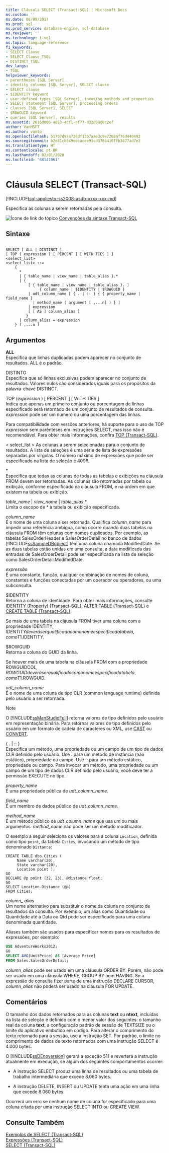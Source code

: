 ```yaml
---
title: Cláusula SELECT (Transact-SQL) | Microsoft Docs
ms.custom: ''
ms.date: 08/09/2017
ms.prod: sql
ms.prod_service: database-engine, sql-database
ms.reviewer: ''
ms.technology: t-sql
ms.topic: language-reference
f1_keywords:
- SELECT Clause
- SELECT_Clause_TSQL
- DISTINCT_TSQL
dev_langs:
- TSQL
helpviewer_keywords:
- parentheses [SQL Server]
- identity columns [SQL Server], SELECT clause
- SELECT clause
- $IDENTITY keyword
- user-defined types [SQL Server], invoking methods and properties
- SELECT statement [SQL Server], processing orders
- clauses [SQL Server], SELECT
- $ROWGUID keyword
- queries [SQL Server], results
ms.assetid: 2616d800-4853-4cf1-af77-d32d68d8c2ef
author: VanMSFT
ms.author: vanto
ms.openlocfilehash: 51707d97a738df13b7aae3c9e7208af76d440492
ms.sourcegitcommit: b2e81cb349eecacee91cd3766410ffb3677ad7e2
ms.translationtype: HT
ms.contentlocale: pt-BR
ms.lasthandoff: 02/01/2020
ms.locfileid: "68141061"
---
```

# <a name="select-clause-transact-sql"></a>Cláusula SELECT (Transact-SQL)
[!INCLUDE[tsql-appliesto-ss2008-asdb-xxxx-xxx-md](../../includes/tsql-appliesto-ss2008-asdb-xxxx-xxx-md.md)]

  Especifica as colunas a serem retornadas pela consulta.  
  
 ![Ícone de link do tópico](../../database-engine/configure-windows/media/topic-link.gif "Ícone de link do tópico") [Convenções da sintaxe Transact-SQL](../../t-sql/language-elements/transact-sql-syntax-conventions-transact-sql.md)  
  
## <a name="syntax"></a>Sintaxe  
  
```  
  
SELECT [ ALL | DISTINCT ]  
[ TOP ( expression ) [ PERCENT ] [ WITH TIES ] ]   
<select_list>   
<select_list> ::=   
    {   
      *   
      | { table_name | view_name | table_alias }.*   
      | {  
          [ { table_name | view_name | table_alias }. ]  
               { column_name | $IDENTITY | $ROWGUID }   
          | udt_column_name [ { . | :: } { { property_name | field_name }   
            | method_name ( argument [ ,...n] ) } ]  
          | expression  
          [ [ AS ] column_alias ]   
         }  
      | column_alias = expression   
    } [ ,...n ]   
```  
  
## <a name="arguments"></a>Argumentos  
 **ALL**  
 Especifica que linhas duplicadas podem aparecer no conjunto de resultados. ALL é o padrão.  
  
 DISTINTO  
 Especifica que só linhas exclusivas podem aparecer no conjunto de resultados. Valores nulos são considerados iguais para os propósitos da palavra-chave DISTINCT.  
  
 TOP (*expression* ) [ PERCENT ] [ WITH TIES ]  
 Indica que apenas um primeiro conjunto ou porcentagem de linhas especificado será retornado de um conjunto de resultados de consulta. *expression* pode ser um número ou uma porcentagem das linhas.  
  
 Para compatibilidade com versões anteriores, há suporte para o uso de TOP *expression* sem parênteses em instruções SELECT, mas isso não é recomendável. Para obter mais informações, confira [TOP &#40;Transact-SQL&#41;](../../t-sql/queries/top-transact-sql.md).  
  
\< select_list > As colunas a serem selecionadas para o conjunto de resultados. A lista de seleções é uma série de lista de expressões separadas por vírgulas. O número máximo de expressões que pode ser especificado na lista de seleção é 4096.  
  
 \*  
 Especifica que todas as colunas de todas as tabelas e exibições na cláusula FROM devem ser retornadas. As colunas são retornadas por tabela ou exibição, conforme especificado na cláusula FROM, e na ordem em que existem na tabela ou exibição.  
  
 *table_name* | *view_name* | *table*_*alias*.*  
 Limita o escopo de \* à tabela ou exibição especificada.  
  
 *column_name*  
 É o nome de uma coluna a ser retornada. Qualifica *column_name* para impedir uma referência ambígua, como ocorre quando duas tabelas na cláusula FROM têm colunas com nomes duplicados. Por exemplo, as tabelas SalesOrderHeader e SalesOrderDetail no banco de dados [!INCLUDE[ssSampleDBobject](../../includes/sssampledbobject-md.md)] têm uma coluna chamada ModifiedDate. Se as duas tabelas estão unidas em uma consulta, a data modificada das entradas de SalesOrderDetail pode ser especificada na lista de seleção como SalesOrderDetail.ModifiedDate.  
  
 *expressão*  
 É uma constante, função, qualquer combinação de nomes de coluna, constantes e funções conectadas por um operador ou operadores, ou uma subconsulta.  
  
 $IDENTITY  
 Retorna a coluna de identidade. Para obter mais informações, consulte [IDENTITY &#40;Property&#41; &#40;Transact-SQL&#41;](../../t-sql/statements/create-table-transact-sql-identity-property.md), [ALTER TABLE &#40;Transact-SQL&#41;](../../t-sql/statements/alter-table-transact-sql.md) e [CREATE TABLE &#40;Transact-SQL&#41;](../../t-sql/statements/create-table-transact-sql.md).  
  
 Se mais de uma tabela na cláusula FROM tiver uma coluna com a propriedade IDENTITY, $IDENTITY deverá ser qualificada com o nome específico da tabela, como T1.$IDENTITY.  
  
 $ROWGUID  
 Retorna a coluna do GUID da linha.  
  
 Se houver mais de uma tabela na cláusula FROM com a propriedade ROWGUIDCOL, $ROWGUID deverá ser qualificado com o nome específico da tabela, como T1.$ROWGUID.  
  
 *udt_column_name*  
 É o nome de uma coluna de tipo CLR (common language runtime) definida pelo usuário a ser retornada.  
  
> [!NOTE]  
>  O [!INCLUDE[ssManStudioFull](../../includes/ssmanstudiofull-md.md)] retorna valores de tipo definidos pelo usuário em representação binária. Para retornar valores de tipo definidos pelo usuário em um formato de cadeia de caracteres ou XML, use [CAST](../../t-sql/functions/cast-and-convert-transact-sql.md) ou [CONVERT](../../t-sql/functions/cast-and-convert-transact-sql.md).  
  
 { . | :: }  
 Especifica um método, uma propriedade ou um campo de um tipo de dados CLR definido pelo usuário. Use . para um método de instância (não estático), propriedade ou campo. Use :: para um método estático, propriedade ou campo. Para invocar um método, uma propriedade ou um campo de um tipo de dados CLR definido pelo usuário, você deve ter a permissão EXECUTE no tipo.  
  
 *property_name*  
 É uma propriedade pública de *udt_column_name*.  
  
 *field_name*  
 É um membro de dados público de *udt_column_name*.  
  
 *method_name*  
 É um método público de *udt_column_name* que usa um ou mais argumentos. *method_name* não pode ser um método modificador.  
  
 O exemplo a seguir seleciona os valores para a coluna `Location`, definida como tipo `point`, da tabela `Cities`, invocando um método de tipo denominado `Distance`:  
  
```  
CREATE TABLE dbo.Cities (  
     Name varchar(20),  
     State varchar(20),  
     Location point );  
GO  
DECLARE @p point (32, 23), @distance float;  
GO  
SELECT Location.Distance (@p)  
FROM Cities;  
```  
  
 *column_ alias*  
 Um nome alternativo para substituir o nome da coluna no conjunto de resultados da consulta. Por exemplo, um alias como Quantidade ou Quantidade até a Data ou Qtd pode ser especificado para uma coluna denominada quantidade.  
  
 Aliases também são usados para especificar nomes para os resultados de expressões, por exemplo:  
  
 ```sql
 USE AdventureWorks2012;  
 GO  
 SELECT AVG(UnitPrice) AS [Average Price]  
 FROM Sales.SalesOrderDetail;
 ```  
  
 *column_alias* pode ser usado em uma cláusula ORDER BY. Porém, não pode ser usado em uma cláusula WHERE, GROUP BY nem HAVING. Se a expressão de consulta fizer parte de uma instrução DECLARE CURSOR, *column_alias* não poderá ser usado na cláusula FOR UPDATE.  
  
## <a name="remarks"></a>Comentários  
 O tamanho dos dados retornados para as colunas **text** ou **ntext**, incluídas na lista de seleção é definido com o menor valor dos seguintes: o tamanho real da coluna **text**, a configuração padrão de sessão de TEXTSIZE ou o limite do aplicativo embutido em código. Para alterar o comprimento do texto retornado para a sessão, use a instrução SET. Por padrão, o limite no comprimento de dados de texto retornados com uma instrução SELECT é 4.000 bytes.  
  
 O [!INCLUDE[ssDEnoversion](../../includes/ssdenoversion-md.md)] gerará a exceção 511 e reverterá a instrução atualmente em execução, se algum dos seguintes comportamentos ocorrer:  
  
-   A instrução SELECT produz uma linha de resultados ou uma tabela de trabalho intermediária que excede 8.060 bytes.  
  
-   A instrução DELETE, INSERT ou UPDATE tenta uma ação em uma linha que excede 8.060 bytes.  
  
 Ocorrerá um erro se nenhum nome de coluna for especificado para uma coluna criada por uma instrução SELECT INTO ou CREATE VIEW.  
  
## <a name="see-also"></a>Consulte Também  
 [Exemplos de SELECT &#40;Transact-SQL&#41;](../../t-sql/queries/select-examples-transact-sql.md)   
 [Expressões &#40;Transact-SQL&#41;](../../t-sql/language-elements/expressions-transact-sql.md)   
 [SELECT &#40;Transact-SQL&#41;](../../t-sql/queries/select-transact-sql.md)  
  
  

